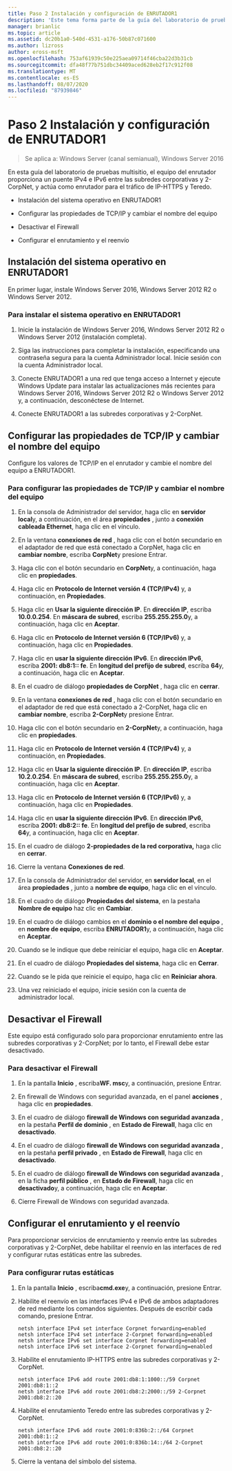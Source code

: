 ```yaml
---
title: Paso 2 Instalación y configuración de ENRUTADOR1
description: 'Este tema forma parte de la guía del laboratorio de pruebas: demostración de una implementación multisitio de DirectAccess para Windows Server 2016'
manager: brianlic
ms.topic: article
ms.assetid: dc20b1a0-540d-4531-a176-50b87c071600
ms.author: lizross
author: eross-msft
ms.openlocfilehash: 753af61939c50e225aea09714f46cba22d3b31cb
ms.sourcegitcommit: dfa48f77b751dbc34409aced628eb2f17c912f08
ms.translationtype: MT
ms.contentlocale: es-ES
ms.lasthandoff: 08/07/2020
ms.locfileid: "87939846"
---
```

# <a name="step-2-install-and-configure-router1"></a>Paso 2 Instalación y configuración de ENRUTADOR1

>Se aplica a: Windows Server (canal semianual), Windows Server 2016

En esta guía del laboratorio de pruebas multisitio, el equipo del enrutador proporciona un puente IPv4 e IPv6 entre las subredes corporativas y 2-CorpNet, y actúa como enrutador para el tráfico de IP-HTTPS y Teredo.

- Instalación del sistema operativo en ENRUTADOR1

- Configurar las propiedades de TCP/IP y cambiar el nombre del equipo

- Desactivar el Firewall

- Configurar el enrutamiento y el reenvío

## <a name="install-the-operating-system-on-router1"></a>Instalación del sistema operativo en ENRUTADOR1
En primer lugar, instale Windows Server 2016, Windows Server 2012 R2 o Windows Server 2012.

### <a name="to-install-the-operating-system-on-router1"></a>Para instalar el sistema operativo en ENRUTADOR1

1.  Inicie la instalación de Windows Server 2016, Windows Server 2012 R2 o Windows Server 2012 (instalación completa).

2.  Siga las instrucciones para completar la instalación, especificando una contraseña segura para la cuenta Administrador local. Inicie sesión con la cuenta Administrador local.

3.  Conecte ENRUTADOR1 a una red que tenga acceso a Internet y ejecute Windows Update para instalar las actualizaciones más recientes para Windows Server 2016, Windows Server 2012 R2 o Windows Server 2012 y, a continuación, desconéctese de Internet.

4.  Conecte ENRUTADOR1 a las subredes corporativas y 2-CorpNet.

## <a name="configure-tcpip-properties-and-rename-the-computer"></a>Configurar las propiedades de TCP/IP y cambiar el nombre del equipo
Configure los valores de TCP/IP en el enrutador y cambie el nombre del equipo a ENRUTADOR1.

### <a name="to-configure-tcpip-properties-and-rename-the-computer"></a>Para configurar las propiedades de TCP/IP y cambiar el nombre del equipo

1.  En la consola de Administrador del servidor, haga clic en **servidor local**y, a continuación, en el área **propiedades** , junto a **conexión cableada Ethernet**, haga clic en el vínculo.

2.  En la ventana **conexiones de red** , haga clic con el botón secundario en el adaptador de red que está conectado a CorpNet, haga clic en **cambiar nombre**, escriba **CorpNet**y presione Entrar.

3.  Haga clic con el botón secundario en **CorpNet**y, a continuación, haga clic en **propiedades**.

4.  Haga clic en **Protocolo de Internet versión 4 (TCP/IPv4)** y, a continuación, en **Propiedades**.

5.  Haga clic en **Usar la siguiente dirección IP**. En **dirección IP**, escriba **10.0.0.254**. En **máscara de subred**, escriba **255.255.255.0**y, a continuación, haga clic en **Aceptar**.

6.  Haga clic en **Protocolo de Internet versión 6 (TCP/IPv6)** y, a continuación, haga clic en **Propiedades**.

7.  Haga clic en **usar la siguiente dirección IPv6**. En **dirección IPv6**, escriba **2001: db8:1:: fe**. En **longitud del prefijo de subred**, escriba **64**y, a continuación, haga clic en **Aceptar**.

8.  En el cuadro de diálogo **propiedades de CorpNet** , haga clic en **cerrar**.

9. En la ventana **conexiones de red** , haga clic con el botón secundario en el adaptador de red que está conectado a 2-CorpNet, haga clic en **cambiar nombre**, escriba **2-CorpNet**y presione Entrar.

10. Haga clic con el botón secundario en **2-CorpNet**y, a continuación, haga clic en **propiedades**.

11. Haga clic en **Protocolo de Internet versión 4 (TCP/IPv4)** y, a continuación, en **Propiedades**.

12. Haga clic en **Usar la siguiente dirección IP**. En **dirección IP**, escriba **10.2.0.254**. En **máscara de subred**, escriba **255.255.255.0**y, a continuación, haga clic en **Aceptar**.

13. Haga clic en **Protocolo de Internet versión 6 (TCP/IPv6)** y, a continuación, haga clic en **Propiedades**.

14. Haga clic en **usar la siguiente dirección IPv6**. En **dirección IPv6**, escriba **2001: db8:2:: fe**. En **longitud del prefijo de subred**, escriba **64**y, a continuación, haga clic en **Aceptar**.

15. En el cuadro de diálogo **2-propiedades de la red corporativa,** haga clic en **cerrar**.

16. Cierre la ventana **Conexiones de red**.

17. En la consola de Administrador del servidor, en **servidor local**, en el área **propiedades** , junto a **nombre de equipo**, haga clic en el vínculo.

18. En el cuadro de diálogo **Propiedades del sistema**, en la pestaña **Nombre de equipo** haz clic en **Cambiar**.

19. En el cuadro de diálogo cambios en el **dominio o el nombre del equipo** , en **nombre de equipo**, escriba **ENRUTADOR1**y, a continuación, haga clic en **Aceptar**.

20. Cuando se le indique que debe reiniciar el equipo, haga clic en **Aceptar**.

21. En el cuadro de diálogo **Propiedades del sistema**, haga clic en **Cerrar**.

22. Cuando se le pida que reinicie el equipo, haga clic en **Reiniciar ahora**.

23. Una vez reiniciado el equipo, inicie sesión con la cuenta de administrador local.

## <a name="turn-off-the-firewall"></a>Desactivar el Firewall
Este equipo está configurado solo para proporcionar enrutamiento entre las subredes corporativas y 2-CorpNet; por lo tanto, el Firewall debe estar desactivado.

### <a name="to-turn-off-the-firewall"></a>Para desactivar el Firewall

1.  En la pantalla **Inicio** , escriba**WF. msc**y, a continuación, presione Entrar.

2.  En firewall de Windows con seguridad avanzada, en el panel **acciones** , haga clic en **propiedades**.

3.  En el cuadro de diálogo **firewall de Windows con seguridad avanzada** , en la pestaña **Perfil de dominio** , en **Estado de Firewall**, haga clic en **desactivado**.

4.  En el cuadro de diálogo **firewall de Windows con seguridad avanzada** , en la pestaña **perfil privado** , en **Estado de Firewall**, haga clic en **desactivado**.

5.  En el cuadro de diálogo **firewall de Windows con seguridad avanzada** , en la ficha **perfil público** , en **Estado de Firewall**, haga clic en **desactivado**y, a continuación, haga clic en **Aceptar**.

6.  Cierre Firewall de Windows con seguridad avanzada.

## <a name="configure-routing-and-forwarding"></a>Configurar el enrutamiento y el reenvío
Para proporcionar servicios de enrutamiento y reenvío entre las subredes corporativas y 2-CorpNet, debe habilitar el reenvío en las interfaces de red y configurar rutas estáticas entre las subredes.

### <a name="to-configure-static-routes"></a>Para configurar rutas estáticas

1.  En la pantalla **Inicio** , escriba**cmd.exe**y, a continuación, presione Entrar.

2.  Habilite el reenvío en las interfaces IPv4 e IPv6 de ambos adaptadores de red mediante los comandos siguientes. Después de escribir cada comando, presione Entrar.

    ```
    netsh interface IPv4 set interface Corpnet forwarding=enabled
    netsh interface IPv4 set interface 2-Corpnet forwarding=enabled
    netsh interface IPv6 set interface Corpnet forwarding=enabled
    netsh interface IPv6 set interface 2-Corpnet forwarding=enabled
    ```

3.  Habilite el enrutamiento IP-HTTPS entre las subredes corporativas y 2-CorpNet.

    ```
    netsh interface IPv6 add route 2001:db8:1:1000::/59 Corpnet 2001:db8:1::2
    netsh interface IPv6 add route 2001:db8:2:2000::/59 2-Corpnet 2001:db8:2::20
    ```

4.  Habilite el enrutamiento Teredo entre las subredes corporativas y 2-CorpNet.

    ```
    netsh interface IPv6 add route 2001:0:836b:2::/64 Corpnet 2001:db8:1::2
    netsh interface IPv6 add route 2001:0:836b:14::/64 2-Corpnet 2001:db8:2::20
    ```

5.  Cierre la ventana del símbolo del sistema.
